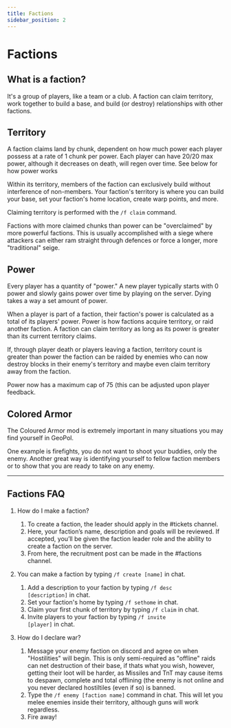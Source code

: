 ```yaml
---
title: Factions
sidebar_position: 2
---
```

# Factions

## What is a faction?

It's a group of players, like a team or a club. A faction can claim territory, work together to build a base, and build (or destroy) relationships with other factions.

## Territory

A faction claims land by chunk, dependent on how much power each player possess at a rate of 1 chunk per power. Each player can have 20/20 max power, although it decreases on death, will regen over time. See below for how power works   

Within its territory, members of the faction can exclusively build without interference of non-members. Your faction's territory is where you can build your base, set your faction's home location, create warp points, and more.

Claiming territory is performed with the <code>/f claim</code> command.

Factions with more claimed chunks than power can be "overclaimed" by more powerful factions. This is usually accomplished with a siege where attackers can either ram straight through defences or force a longer, more "traditional" seige.  

## Power

Every player has a quantity of "power." A new player typically starts with 0 power and slowly gains power over time by playing on the server. Dying takes a way a set amount of power.

When a player is part of a faction, their faction's power is calculated as a total of its players' power. Power is how factions acquire territory, or raid another faction. A faction can claim territory as long as its power is greater than its current territory claims.

If, through player death or players leaving a faction, territory count is greater than power the faction can be raided by enemies who can now destroy blocks in their enemy's territory and maybe even claim territory away from the faction.

Power now has a maximum cap of 75 (this can be adjusted upon player feedback.

## Colored Armor
The Coloured Armor mod is extremely important in many situations you may find yourself in GeoPol. 

One example is firefights, you do not want to shoot your buddies, only the enemy. Another great way is identifying yourself to fellow faction members or to show that you are ready to take on any enemy.

---

## Factions FAQ

1. How do I make a faction?

    1. To create a faction, the leader should apply in the #tickets channel. 
    2. Here, your faction’s name, description and goals will be reviewed. If accepted, you’ll be given the faction leader role and the ability to create a faction on the server. 
    3. From here, the recruitment post can be made in the #factions channel. 


2. You can make a faction by typing <code>/f create [name]</code> in chat. 
    1. Add a description to your faction by typing <code>/f desc [description]</code> in chat.
    2. Set your faction's home by typing <code>/f sethome</code> in chat.
    3. Claim your first chunk of territory by typing <code>/f claim</code> in chat.
    4. Invite players to your faction by typing <code>/f invite [player]</code> in chat. 

3. How do I declare war?    
    1. Message your enemy faction on discord and agree on when "Hostilities" will begin. This is only semi-required as "offline" raids can net destruction of their base, if thats what you wish, however, getting their loot will be harder, as Missiles and TnT may cause items to despawn, complete and total offlining (the enemy is not online and you never declared hostiltiles (even if so) is banned.
    2. Type the <code>/f enemy [faction name]</code> command in chat. This will let you melee enemies inside their territory, although guns will work regardless. 
    3. Fire away!    
    
